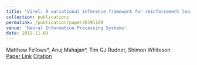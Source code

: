 ```yaml
---
title: "Virel: A variational inference framework for reinforcement learning"
collection: publications
permalink: /publication/paper20191109
venue: 'Neural Information Processing Systems'
date: 2019-11-09
---
```

Matthew Fellows\*, Anuj Mahajan\*, Tim GJ Rudner, Shimon Whiteson\
[Paper Link](http://anuj-mahajan.github.io/files/virel.pdf)    [Citation](/bibtex/paper5.html)
